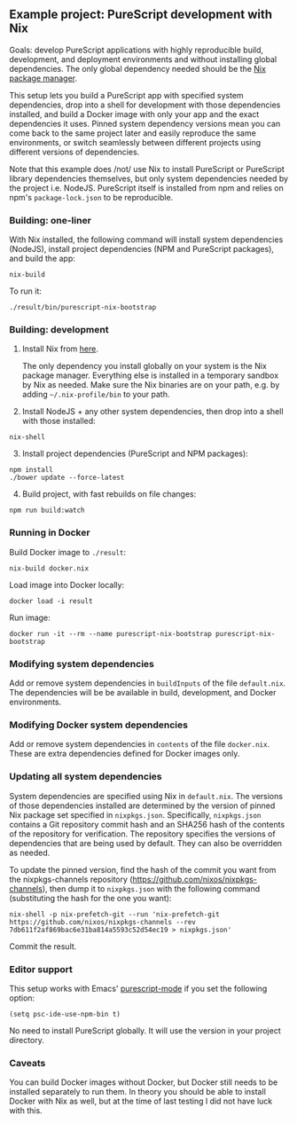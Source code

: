 ## Example project: PureScript development with Nix

Goals: develop PureScript applications with highly reproducible build, development, and deployment environments and without installing global dependencies. The only global dependency needed should be the [Nix package manager](https://nixos.org/nix/).

This setup lets you build a PureScript app with specified system dependencies, drop into a shell for development with those dependencies installed, and build a Docker image with only your app and the exact dependencies it uses. Pinned system dependency versions mean you can come back to the same project later and easily reproduce the same environments, or switch seamlessly between different projects using different versions of dependencies.

Note that this example does /not/ use Nix to install PureScript or PureScript library dependencies themselves, but only system dependencies needed by the project i.e. NodeJS. PureScript itself is installed from npm and relies on npm's `package-lock.json` to be reproducible.

### Building: one-liner

With Nix installed, the following command will install system dependencies (NodeJS), install project dependencies (NPM and PureScript packages), and build the app:

```
nix-build
```

To run it:

```
./result/bin/purescript-nix-bootstrap
```

### Building: development

1) Install Nix from [here](https://nixos.org/nix/).

    The only dependency you install globally on your system is the Nix package manager. Everything else is installed in a temporary sandbox by Nix as needed. Make sure the Nix binaries are on your path, e.g. by adding `~/.nix-profile/bin` to your path.

2) Install NodeJS + any other system dependencies, then drop into a shell with those installed:

```
nix-shell
```

3) Install project dependencies (PureScript and NPM packages):

```
npm install
./bower update --force-latest
```

4) Build project, with fast rebuilds on file changes:

```
npm run build:watch
```

### Running in Docker

Build Docker image to `./result`:

```
nix-build docker.nix
```

Load image into Docker locally:

```
docker load -i result
```

Run image:

```
docker run -it --rm --name purescript-nix-bootstrap purescript-nix-bootstrap
```

### Modifying system dependencies

Add or remove system dependencies in `buildInputs` of the file `default.nix`. The dependencies will be be available in build, development, and Docker environments.

### Modifying Docker system dependencies

Add or remove system dependencies in `contents` of the file `docker.nix`. These are extra dependencies defined for Docker images only.

### Updating all system dependencies

System dependencies are specified using Nix in `default.nix`. The versions of those dependencies installed are determined by the version of pinned Nix package set specified in `nixpkgs.json`. Specifically, `nixpkgs.json` contains a Git repository commit hash and an SHA256 hash of the contents of the repository for verification. The repository specifies the versions of dependencies that are being used by default. They can also be overridden as needed.

To update the pinned version, find the hash of the commit you want from the nixpkgs-channels repository (https://github.com/nixos/nixpkgs-channels), then dump it to `nixpkgs.json` with the following command (substituting the hash for the one you want):

```
nix-shell -p nix-prefetch-git --run 'nix-prefetch-git https://github.com/nixos/nixpkgs-channels --rev 7db611f2af869bac6e31ba814a5593c52d54ec19 > nixpkgs.json'
```

Commit the result.

### Editor support

This setup works with Emacs' [purescript-mode](https://github.com/dysinger/purescript-mode) if you set the following option:

```
(setq psc-ide-use-npm-bin t)
```

No need to install PureScript globally. It will use the version in your project directory.

### Caveats

You can build Docker images without Docker, but Docker still needs to be installed separately to run them. In theory you should be able to install Docker with Nix as well, but at the time of last testing I did not have luck with this.
